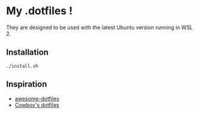 # My .dotfiles !

They are designed to be used with the latest Ubuntu version running in WSL 2.

## Installation
```
./install.sh
```

## Inspiration
* [awesome-dotfiles](https://github.com/webpro/awesome-dotfiles)
* [Cowboy's dotfiles](https://github.com/cowboy/dotfiles)
